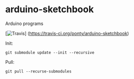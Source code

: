 # arduino-sketchbook
Arduino programs

[![Travis](http://img.shields.io/travis/ponty/arduino-sketchbook.svg)] (https://travis-ci.org/ponty/arduino-sketchbook)


Init:

```
git submodule update --init --recursive
```


Pull:

```
git pull --recurse-submodules
```

